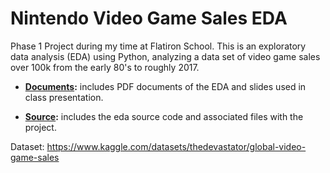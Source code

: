 # Nintendo Video Game Sales EDA

Phase 1 Project during my time at Flatiron School. This is an exploratory data analysis (EDA) using Python, analyzing a data set of video game sales over 100k from the early 80's to roughly 2017.

- **[Documents](./documents):** includes PDF documents of the EDA and slides used in class presentation.

- **[Source](./source):** includes the eda source code and associated files with the project.

Dataset: https://www.kaggle.com/datasets/thedevastator/global-video-game-sales
